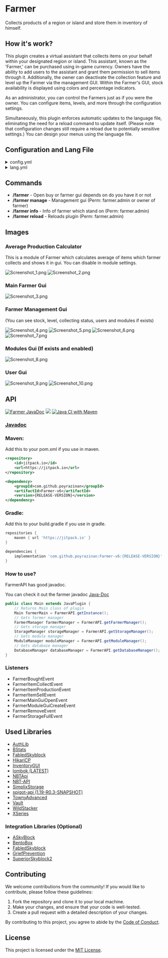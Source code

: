 # Farmer
Collects products of a region or island and store them in inventory of himself.

## How it's work?
This plugin creates a virtual assistant that collects items on your behalf within your designated region or island. This assistant, known as the 'Farmer,' can be purchased using in-game currency. Owners have the ability to add users to the assistant and grant them permission to sell items through it. Additionally, the owner can deactivate the collection feature and level up the Farmer via the management GUI. Within the Farmer's GUI, stock availability is displayed using colors and percentage indicators.

As an administrator, you can control the Farmers just as if you were the owner. You can configure items, levels, and more through the configuration settings.

Simultaneously, this plugin enforces automatic updates to the language file, eliminating the need for a reload command to update itself. (Please note that configuration changes still require a reload due to potentially sensitive settings.) You can design your menus using the language file.

## Configuration and Lang File
<details>
  <summary>config.yml</summary>
    # Main settings of farmer
    settings:
    # if you want to give farmer with economy leave it true
    buyFarmer: true
    # price of farmer necessary if buyFarmer is true
    farmerPrice: 1000
    # crates farmer automatically (If plugin supports)
    # also bypass money requirement
    autoCreateFarmer: false
    # default farmer user value
    # you can give farmer.user.<amount> perm to owner of farmer
    defaultMaxFarmerUser: 3
    # language from lang file
    lang: en
    # farmer ignore collecting if item dropped by player
    ignorePlayerDrop: false
    # Allowed worlds
    allowedWorlds:
    - ASkyBlock
      - Island
      - SuperiorWorld
      - bskyblock_world
    
    # Tax rate
    # If you set it 0 then it useless
    # If you want to deposit tax amount to a player
    # use depositUser and set true the deposit settings
    tax:
    rate: 20
    deposit: false
    depositUser: Geyik
    
    # Farmer levels
    # Each level must has capacity and reqMoney
    # First level must has capacity only
    # Other settings are optional like reqPerm and tax
    # If you want to make custom tax for a level then add tax: 1 etc.
    # If you want to set a perm for level to purchase then add reqPerm: "my.perm"
    levels:
    first:
        capacity: 1000
    second:
        capacity: 2000
        reqMoney: 5000
    third:
        capacity: 10000
        reqMoney: 8000
        reqPerm: "my.custom.perm"
        tax: 15
</details>

<details>
    <summary>lang.yml</summary>
    # placeholders: {money} money which deposited to player {tax} tax amount.
    sellComplete: "&6Farmer &8▸ &aItems sold. &6Profit: &e{money}&f, &6Tax: &e{tax}"
    wrongWorld: "&6Farmer &8▸ &cYou cannot do this in this world."
    noPerm: "&6Farmer &8▸ &cYou don't have permission!"
    noRegion: "&6Farmer &8▸ &cThere is no region for bound a farmer."
    removedFarmer: "&6Farmer &8▸ &aRemoved farmer successfully."
    noFarmer: "&6Farmer &8▸ &cThere is no farmer bound here."
    mustBeOwner: "&6Farmer &8▸ &cYou must to be Region Owner for this."
    inventoryFull: "&6Farmer &8▸ &cInventory full!"
    # placeholders: {money} players money {req_money} required money.
    notEnoughMoney: "&6Farmer &8▸ &cDon't have enough money! Required: &4{req_money}"
    # placeholders: {level} new upgraded level {capacity} new upgraded capacity.
    levelUpgraded: "&6Farmer &8▸ &aFarmer upgraded to &6{level}&a level. &2New Capacity: &e{capacity}"
    # placeholders: {status} shows status of farmer status. (#toggledON, #toggledOFF)
    toggleFarmer: "&6Farmer &8▸ &aFarmers collection settings changed to: &e{status}"
    toggleON: "&aActive"
    toggleOFF: "&cDisabled"
    featureDisabled: "&6Farmer &8▸ &cThis feature disallowed."
    reloadSuccess: "&6Farmer &8▸ &aConfig reloaded successfully. It took %ms%"
    boughtFarmer: "&6Farmer &8▸ &aFarmer bought successfully."
    # placeholders: {time} left for do it again.
    inCooldown: "&6Farmer &8▸ &cYou should wait {time}s for do it again."
    inputCancelWord: "cancel"
    waitingInput: "&6Farmer &8▸ &aType input to chat in 6sec and type &c{cancel} &afor cancel."
    notOwner: "&6Farmer &8▸ &cYou must be the owner of the region to use this command."
    inputCancel: "&6Farmer &8▸ &cNo longer waiting for input."
    userAdded: "&6Farmer &8▸ &2{player} &aAdded successfully."
    userAlreadyExist: "&6Farmer &8▸ &4{player} &cAlready added."
    userCouldntFound: "&6Farmer &8▸ &cUser has not played before!"
    reachedMaxUser: "&6Farmer &8▸ &cYou have reached max user capacity."
    percentBar: "▪▪▪▪▪▪▪▪▪▪▪▪▪▪▪▪▪▪▪▪▪▪▪▪▪"
    buyDisabled:
      title: "&6Farmer"
      subtitle: "&cVisit our website for farmer"
    
    # Farmer roles
    roles:
      owner: "&cOwner"
      member: "&aMember"
      coop: "&eCoop"
    
    nextPage:
      # Placeholder: %nextpage% shows next page index.
      name: "&eNext Page (%nextpage%)"
    previousPage:
      # Placeholder: %prevpage% shows previous page index.
      name: "&ePrevious Page (%prevpage%)"
    guiFiller:
      use: true
      material: GRAY_STAINED_GLASS_PANE
    # MAIN GUI
    Gui:
      # m -> Management Panel item
      # g -> Item Group element item
      # p -> Previous Page item
      # n -> Next Page item
      # h -> Help item
      interface:
        - "    m    "
        - " ggggggg "
        - " ggggggg "
        - " ggggggg "
        - " ggggggg "
        - "p   h   n"
      guiName: "&8Farmer Storage"
      manage:
        # If you don't want skull you can remove "skull" and create "material: (YOUR_MATERIAL_HERE)"
        skull: "ewogICJ0aW1lc3RhbXAiIDogMTYyMDM5NzA2MjE1MSwKICAicHJvZmlsZUlkIiA6ICI0ZGI2MWRkOTM0Mzk0M2M0YjhhOTZiNDQwMWM3MDM1MCIsCiAgInByb2ZpbGVOYW1lIiA6ICJiZWVyYmVsbHltYW4iLAogICJzaWduYXR1cmVSZXF1aXJlZCIgOiB0cnVlLAogICJ0ZXh0dXJlcyIgOiB7CiAgICAiU0tJTiIgOiB7CiAgICAgICJ1cmwiIDogImh0dHA6Ly90ZXh0dXJlcy5taW5lY3JhZnQubmV0L3RleHR1cmUvY2MyZTgxOTkwNmViMTc5NDM5YjhkZDU1NTExMzJlNTRlYjQ3MTczZTBmNDU4ODYxYWQyYThjOTM3OTE4Mzg5MSIKICAgIH0KICB9Cn0="
        name: "&eManagement Panel"
        lore:
          - '&7Only region owner can'
          - '&7open this panel.'
          - ''
          - '&dFarmer Stats:'
          - ' &8▪ &7Level: &6{level}'
          - ' &8▪ &7Capacity: &6{capacity}'
          - ' &8▪ &7Tax Rate: &6{tax}'
          - ''
          - '&aClick for management panel!'
      help:
        # If you don't want skull you can remove "skull" and create "material: (YOUR_MATERIAL_HERE)"
        skull: "eyJ0ZXh0dXJlcyI6eyJTS0lOIjp7InVybCI6Imh0dHA6Ly90ZXh0dXJlcy5taW5lY3JhZnQubmV0L3RleHR1cmUvYjE2Y2M1NzU1Y2RkMjYwZjdiNGI1YzFhMWYxZjNiZDMxODUxZmMxZDk4Yjc0NDM3YjJmYjRiZDZlYjhkMiJ9fX0="
        name: "&eInformation"
        lore:
          - '&7This is inventory of Farmer.'
          - '&7Farmer stores items here.'
          - '&7What you can do here:'
          - ' &8▪ &6Sell items'
          - ' &8▪ &6Take items to inventory'
          - ' &8▪ &6Management panel (Only Leader)'
          - ''
          - '&cIf you are coop you can'
          - '&conly see this menu.'
      # Placeholders:
      # {stock} Shows how many item farmer have.
      # {maxstock} Shows maximum stock of farmer.
      # {percent} Shows stock fullness percent.
      # {bar} Shows percent in bar format. Uses #percentBar.
      # {price} Shows item price (each).
      # {stack_price} Shows item stack price (Basically multiplies price x64)
      groupItem:
        lore:
          - ""
          - " &8▪ &7Stock: &f{stock}&8/&c{maxstock}"
          - " &8▪ &7Price: &f{price}$ each"
          - "&8&l  [{bar}&8&l] &r{percent}%"
          - ""
          - "&7Average Production (min): &f{prod_min}"
          - "&7Average Production (hour): &f{prod_hour}"
          - "&7Average Production (day): &f{prod_day}"
          - "{prod_blank}"
          - "&7Withdraw Stack &8[&eLeft Click&8]"
          - "&7Withdraw Max &8[&eRight Click&8]"
          - "&7Sell All &8[&eShift+Right Click&8]"
          - ""
          - "&4DANG: &cSell all feature takes"
          - "&4%{tax} &ctax.!"
    
    # Management Gui
    manageGui:
      # t -> taking situation icon
      # l -> level up icon
      # u -> user management icon
      interface:
        - "    m    "
        - " t  l  u "
        - "         "
      guiName: "&8Manager Panel"
      # Placeholders:
      # {level} Shows level of farmer.
      # {max_level} Shows maximum level farmer can be.
      # {next_level} Shows next level of farmer.
      # {capacity} Shows farmer capacity.
      # {next_capacity} Shows the farmer's capacity at the next level.
      # {req_money} Shows required money of next level.
      upgradeNext:
        skull: "eyJ0ZXh0dXJlcyI6eyJTS0lOIjp7InVybCI6Imh0dHA6Ly90ZXh0dXJlcy5taW5lY3JhZnQubmV0L3RleHR1cmUvNWZjNmVjM2I3NTM1NGI0OTIyMmE4OWM2NjNjNGFjYWQ1MjY0ZmI5NzdjYWUyNmYwYjU0ODNhNTk5YzQ2NCJ9fX0="
        name: '&6{level}. &eLevel Farmer'
        lore:
          - ''
          - ' &8▪ &7New Level: &6{next_level}&7/&c{max_level}'
          - ' &8▪ &7New Capacity: &e{next_capacity}'
          - ' &8▪ &7Required Money: &6{req_money}'
          - ''
          - '&aClick for upgrade level!'
      # Placeholders:
      # {level} Shows level of farmer.
      # {capacity} Shows farmer capacity.
      inMaxLevel:
        skull: "eyJ0ZXh0dXJlcyI6eyJTS0lOIjp7InVybCI6Imh0dHA6Ly90ZXh0dXJlcy5taW5lY3JhZnQubmV0L3RleHR1cmUvZWQ3OGNjMzkxYWZmYjgwYjJiMzVlYjczNjRmZjc2MmQzODQyNGMwN2U3MjRiOTkzOTZkZWU5MjFmYmJjOWNmIn19fQ=="
        name: '&6{level}. &eLevel Farmer'
        lore:
          - '&7Farmer is in max level.'
          - '&7You cannot upgrade much more.'
          - ''
          - ' &8▪ &7Capacity: &6{capacity}'
      closeFarmer:
        skull: "eyJ0ZXh0dXJlcyI6eyJTS0lOIjp7InVybCI6Imh0dHA6Ly90ZXh0dXJlcy5taW5lY3JhZnQubmV0L3RleHR1cmUvZDVjNmRjMmJiZjUxYzM2Y2ZjNzcxNDU4NWE2YTU2ODNlZjJiMTRkNDdkOGZmNzE0NjU0YTg5M2Y1ZGE2MjIifX19"
        name: '&eClose Collecting'
        lore:
          - '&7Closes farmer and it will be'
          - '&7useless until reopen.'
          - ''
          - ' &8▪ &7Status: &6{status}'
          - ''
          - '&aClick for change!'
      users:
        skull: "eyJ0ZXh0dXJlcyI6eyJTS0lOIjp7InVybCI6Imh0dHA6Ly90ZXh0dXJlcy5taW5lY3JhZnQubmV0L3RleHR1cmUvMjg1NDA2MGFhNTc3NmI3MzY2OGM4OTg2NTkwOWQxMmQwNjIyNDgzZTYwMGI2NDZmOTBjMTg2YzY1Yjc1ZmY0NSJ9fX0="
        name: "&eUser Management"
        lore:
          - '&7You can add/remove/modify'
          - '&7users in here.'
          - ''
          - '&aClick for open.'
      modules:
        skull: "eyJ0ZXh0dXJlcyI6eyJTS0lOIjp7InVybCI6Imh0dHA6Ly90ZXh0dXJlcy5taW5lY3JhZnQubmV0L3RleHR1cmUvZTZlZmM4NmRiOTIyMTdjNWEzODk2NzJiMjgyNDI3NWU3YTIwNmQ3ZWMwZjJjN2U0Y2E0ODNjNmUxN2M5ZjZkNSJ9fX0="
        name: "&eModules"
        lore:
          - '&7You can modify farmer'
          - '&7modules in here.'
          - ''
          - '&aClick for open.'
    
    # Buy Gui (Farmer)
    buyGui:
      interface:
        - "         "
        - "    b    "
        - "         "
      guiName: "&8Buy Farmer"
      item:
        skull: "ewogICJ0aW1lc3RhbXAiIDogMTYyMDM5NzA2MjE1MSwKICAicHJvZmlsZUlkIiA6ICI0ZGI2MWRkOTM0Mzk0M2M0YjhhOTZiNDQwMWM3MDM1MCIsCiAgInByb2ZpbGVOYW1lIiA6ICJiZWVyYmVsbHltYW4iLAogICJzaWduYXR1cmVSZXF1aXJlZCIgOiB0cnVlLAogICJ0ZXh0dXJlcyIgOiB7CiAgICAiU0tJTiIgOiB7CiAgICAgICJ1cmwiIDogImh0dHA6Ly90ZXh0dXJlcy5taW5lY3JhZnQubmV0L3RleHR1cmUvY2MyZTgxOTkwNmViMTc5NDM5YjhkZDU1NTExMzJlNTRlYjQ3MTczZTBmNDU4ODYxYWQyYThjOTM3OTE4Mzg5MSIKICAgIH0KICB9Cn0="
        name: "&eBuy Farmer"
        lore:
          - '&7You can buy farmer by'
          - '&7clicking this item.'
          - ''
          - ' &8▪ &7Price: &6{price}'
          - ''
          - '&aClick for buy!'
    
    # User gui for farmer
    usersGui:
      # h -> help
      # u -> user
      # p -> previous page
      # a -> add
      # n -> next page
      interface:
        - "    h    "
        - "uuuuuuuuu"
        - "uuuuuuuuu"
        - "p   a   n"
      guiName: "&8Farmer Users"
      user:
        lore:
          - ''
          - ' &8▪ &7Role: &6{role}'
          - ''
          - '&aLeft or Right click for promote/demote'
          - '&4Shift+Right click for delete'
      help:
        skull: "eyJ0ZXh0dXJlcyI6eyJTS0lOIjp7InVybCI6Imh0dHA6Ly90ZXh0dXJlcy5taW5lY3JhZnQubmV0L3RleHR1cmUvYjE2Y2M1NzU1Y2RkMjYwZjdiNGI1YzFhMWYxZjNiZDMxODUxZmMxZDk4Yjc0NDM3YjJmYjRiZDZlYjhkMiJ9fX0="
        name: "&eInformation"
        lore:
          - '&7You can promote/demote/remove'
          - '&7and add user here.'
          - ''
          - '&7Perm Graph:'
          - ' &8▪ &eCoop can only look farmer.'
          - ' &8▪ &6Member can sell and take items.'
          - ' &8▪ &cOwner can do everything.'
      addUser:
        skull: "eyJ0ZXh0dXJlcyI6eyJTS0lOIjp7InVybCI6Imh0dHA6Ly90ZXh0dXJlcy5taW5lY3JhZnQubmV0L3RleHR1cmUvYjA1NmJjMTI0NGZjZmY5OTM0NGYxMmFiYTQyYWMyM2ZlZTZlZjZlMzM1MWQyN2QyNzNjMTU3MjUzMWYifX19"
        name: "&eAdd user"
        lore:
          - ''
          - '&aClick for add user.'
    
    moduleGui:
      interface:
        - "         "
        - " s  k  h "
        - "         "
      guiName: "&8Farmer Modules"
</details>

## Commands
+ **/farmer** - Open buy or farmer gui depends on do you have it or not
+ **/farmer manage** - Management gui (Perm: farmer.admin or owner of farmer)
+ **/farmer info** - Info of farmer which stand on (Perm: farmer.admin)
+ **/farmer reload** - Reloads plugin (Perm: farmer.admin)

## Images

### Average Production Calculator
This is a module of Farmer which calculates average of items which farmer collects and shows it in gui. You can disable in module settings.

![Screenshot_1.png](images%2FScreenshot_1.png)
![Screenshot_2.png](images%2FScreenshot_2.png)

### Main Farmer Gui
![Screenshot_3.png](images%2FScreenshot_3.png)

### Farmer Management Gui
(You can see stock, level, collecting status, users and modules if exists)

![Screenshot_4.png](images%2FScreenshot_4.png)
![Screenshot_5.png](images%2FScreenshot_5.png)
![Screenshot_6.png](images%2FScreenshot_6.png)
![Screenshot_7.png](images%2FScreenshot_7.png)

### Modules Gui (If exists and enabled)

![Screenshot_8.png](images%2FScreenshot_8.png)

### User Gui
![Screenshot_9.png](images%2FScreenshot_9.png)
![Screenshot_10.png](images%2FScreenshot_10.png)

## API
[![Farmer JavaDoc](https://github.com/poyrazinan/Farmer-v6/actions/workflows/publish-javadoc-maven.yml/badge.svg)](https://github.com/poyrazinan/Farmer-v6/actions/workflows/publish-javadoc-maven.yml) [![](https://jitpack.io/v/poyrazinan/Farmer-v6.svg)](https://jitpack.io/#poyrazinan/Farmer-v6) [![Java CI with Maven](https://github.com/poyrazinan/Farmer-v6/actions/workflows/maven.yml/badge.svg)](https://github.com/poyrazinan/Farmer-v6/actions/workflows/maven.yml)

### [Javadoc](https://poyrazinan.github.io/Farmer-v6/)

### Maven:

Add this to your pom.xml if you use in maven.

```xml
<repository>
    <id>jitpack.io</id>
    <url>https://jitpack.io</url>
</repository>
```
```xml
<dependency>
    <groupId>com.github.poyrazinan</groupId>
    <artifactId>Farmer-v6</artifactId>
    <version>{RELEASE-VERSION}</version>
</dependency>
```

### Gradle:

Add this to your build.gradle if you use in gradle.

```groovy
repositories {
    maven { url 'https://jitpack.io' }
}
```
```groovy
dependencies {
    implementation 'com.github.poyrazinan:Farmer-v6:{RELEASE-VERSION}'
}
```

### How to use?

FarmerAPI has good javadoc.

You can check it out the farmer javadoc [Java-Doc](https://poyrazinan.github.io/Farmer-v6/javadoc)

```java
public class Main extends JavaPlugin {
    // Returns Main class of plugin
    Main farmerMain = FarmerAPI.getInstance();
    // Gets farmer manager
    FarmerManager farmerManager = FarmerAPI.getFarmerManager();
    // Gets storage manager
    StorageManager storageManager = FarmerAPI.getStorageManager();
    // Gets module manager
    ModuleManager moduleManager = FarmerAPI.getModuleManager();
    // Gets database manager
    DatabaseManager databaseManager = FarmerAPI.getDatabaseManager();
}
```

### Listeners

* FarmerBoughtEvent
* FarmerItemCollectEvent
* FarmerItemProductionEvent
* FarmerItemSellEvent
* FarmerMainGuiOpenEvent
* FarmerModuleGuiCreateEvent
* FarmerRemoveEvent
* FarmerStorageFullEvent

## Used Libraries

* [AuthLib](https://mvnrepository.com/artifact/com.mojang/authlib/1.5.25)
* [BStats](https://bstats.org)
* [FabledSkyblock](https://github.com/craftaro/FabledSkyBlock)
* [HikariCP](https://github.com/brettwooldridge/HikariCP)
* [InventoryGUI](https://github.com/Phoenix616/InventoryGui)
* [lombok (LATEST)](https://github.com/projectlombok/lombok)
* [NBTApi](https://www.spigotmc.org/resources/nbt-api.7939/)
* [NBT-API](https://github.com/tr7zw/Item-NBT-API)
* [SimplixStorage](https://www.spigotmc.org/resources/simplixstorage-awesome-library-to-store-data-in-a-better-way.67286/)
* [spigot-api (1.19-R0.3-SNAPSHOT)](https://hub.spigotmc.org/stash/projects/SPIGOT/repos/spigot/browse)
* [TownyAdvanced](https://www.spigotmc.org/resources/towny-advanced.72694/)
* [Vault](https://www.spigotmc.org/resources/vault.34315/)
* [WildStacker](https://github.com/BG-Software-LLC/WildStacker)
* [XSeries](https://github.com/CryptoMorin/XSeries)

### Integration Libraries (Optional)
* [ASkyBlock](https://www.spigotmc.org/resources/askyblock.1220/)
* [BentoBox](https://www.spigotmc.org/resources/bentobox-bskyblock-acidisland-skygrid-caveblock-aoneblock-boxed.73261/)
* [FabledSkyblock](https://github.com/craftaro/FabledSkyBlock)
* [GriefPrevention](https://www.spigotmc.org/resources/griefprevention.1884/)
* [SuperiorSkyblock2](https://github.com/BG-Software-LLC/SuperiorSkyblock2)

## Contributing

We welcome contributions from the community! If you would like to contribute, please follow these guidelines:

1. Fork the repository and clone it to your local machine.
2. Make your changes, and ensure that your code is well-tested.
3. Create a pull request with a detailed description of your changes.

By contributing to this project, you agree to abide by the [Code of Conduct](CODE_OF_CONDUCT.md).

## License

This project is licensed under the [MIT License](LICENSE).